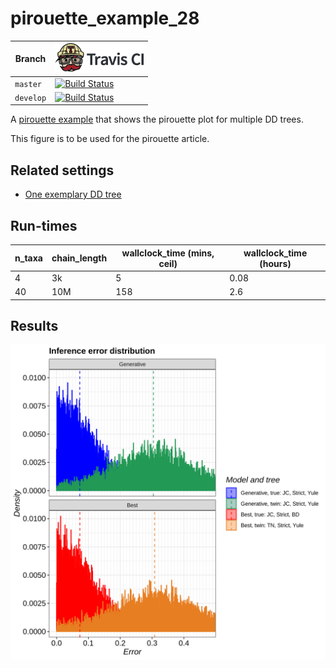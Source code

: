# pirouette_example_28

Branch   |[![Travis CI logo](pics/TravisCI.png)](https://travis-ci.org)
---------|--------------------------------------------------------------------------------------------------------------------------------------------------------------
`master` |[![Build Status](https://travis-ci.org/richelbilderbeek/pirouette_example_28.svg?branch=master)](https://travis-ci.org/richelbilderbeek/pirouette_example_28)
`develop`|[![Build Status](https://travis-ci.org/richelbilderbeek/pirouette_example_28.svg?branch=develop)](https://travis-ci.org/richelbilderbeek/pirouette_example_28)

A [pirouette example](https://github.com/richelbilderbeek/pirouette_examples)
that shows the pirouette plot for multiple DD trees.

This figure is to be used for the pirouette article.

## Related settings

 * [One exemplary DD tree](https://github.com/richelbilderbeek/pirouette_example_30)

## Run-times

n_taxa|chain_length|wallclock_time (mins, ceil)|wallclock_time (hours)
------|------------|---------------------------|----------------------------
4     | 3k         |5                          |0.08
40    | 10M        |158                        |2.6

## Results

![](example_28_314/errors.png)
